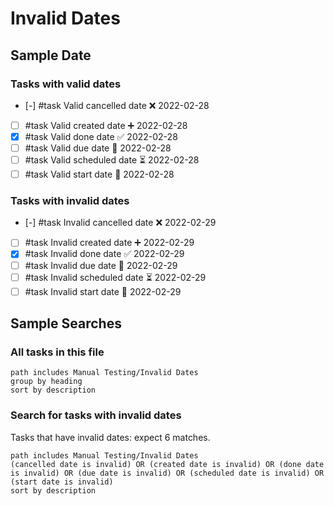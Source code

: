 # Invalid Dates

## Sample Date

### Tasks with valid dates

<!-- NEW_TASK_FIELD_EDIT_REQUIRED -->

- [-] #task Valid cancelled date ❌ 2022-02-28
- [ ] #task Valid created date ➕ 2022-02-28
- [x] #task Valid done date ✅ 2022-02-28
- [ ] #task Valid due date 📅 2022-02-28
- [ ] #task Valid scheduled date ⏳ 2022-02-28
- [ ] #task Valid start date 🛫 2022-02-28

### Tasks with invalid dates

<!-- NEW_TASK_FIELD_EDIT_REQUIRED -->

- [-] #task Invalid cancelled date ❌ 2022-02-29
- [ ] #task Invalid created date ➕ 2022-02-29
- [x] #task Invalid done date ✅ 2022-02-29
- [ ] #task Invalid due date 📅 2022-02-29
- [ ] #task Invalid scheduled date ⏳ 2022-02-29
- [ ] #task Invalid start date 🛫 2022-02-29

## Sample Searches

### All tasks in this file

```tasks
path includes Manual Testing/Invalid Dates
group by heading
sort by description
```

### Search for tasks with invalid dates

Tasks that have invalid dates: expect 6 matches.

<!-- NEW_QUERY_INSTRUCTION_EDIT_REQUIRED -->
<!-- the Boolean filter line below can be copied from 'docs/How To/Find tasks with invalid data.md' -->

```tasks
path includes Manual Testing/Invalid Dates
(cancelled date is invalid) OR (created date is invalid) OR (done date is invalid) OR (due date is invalid) OR (scheduled date is invalid) OR (start date is invalid)
sort by description
```
